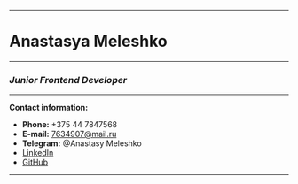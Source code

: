 ***
# Anastasya Meleshko
***
### *Junior Frontend Developer*
***
**Contact information:**

* **Phone:** +375 44 7847568
* **E-mail:** 7634907@mail.ru
* **Telegram:** @Anastasy Meleshko
* [LinkedIn](https://www.linkedin.com/in/anastasya-meleshko-6104a8191/)
* [GitHub](https://github.com/AnastasyMeleshko)
***





